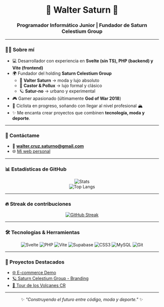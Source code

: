 <!-- Encabezado con estilo -->
<h1 align="center">🌌 Walter Saturn 🚀</h1>
<h3 align="center">Programador Informático Junior | Fundador de <b>Saturn Celestium Group</b></h3>

---

### 🧑‍🚀 Sobre mí
- 💻 Desarrollador con experiencia en **Svelte (sin TS), PHP (backend) y Vite (frontend)**  
- 🌍 Fundador del holding **Saturn Celestium Group**  
   - 🌟 **Valter Saturn** → moda y lujo absoluto  
   - 🎩 **Castor & Pollux** → lujo formal y clásico  
   - 🪐 **Satur-no** → urbano y experimental  
- 🎮 Gamer apasionado (últimamente **God of War 2018**)  
- 🚴 Ciclista en progreso, soñando con llegar al nivel profesional 🏔️  
- ✨ Me encanta crear proyectos que combinen **tecnología, moda y deporte**.  

---

### 📧 Contáctame
- 📩 **walter.cruz.saturno@gmail.com**  
- 🌐 [Mi web personal](https://waltersaturno.shop)  

---

### 📊 Estadísticas de GitHub
<div align="center">

![Stats](https://github-readme-stats.vercel.app/api?username=waltersaturno&show_icons=true&theme=tokyonight&hide_border=true&count_private=true)  
![Top Langs](https://github-readme-stats.vercel.app/api/top-langs/?username=waltersaturno&layout=compact&theme=tokyonight&hide_border=true)

</div>

---

### 🔥 Streak de contribuciones
<div align="center">
  
[![GitHub Streak](https://streak-stats.demolab.com?user=waltersaturno&theme=tokyonight&hide_border=true)](https://git.io/streak-stats)

</div>

---

### 🛠️ Tecnologías & Herramientas
<div align="center">

![Svelte](https://img.shields.io/badge/Svelte-FF3E00?style=for-the-badge&logo=svelte&logoColor=white)
![PHP](https://img.shields.io/badge/PHP-777BB4?style=for-the-badge&logo=php&logoColor=white)
![Vite](https://img.shields.io/badge/Vite-646CFF?style=for-the-badge&logo=vite&logoColor=white)
![Supabase](https://img.shields.io/badge/Supabase-3ECF8E?style=for-the-badge&logo=supabase&logoColor=white)
![CSS3](https://img.shields.io/badge/CSS3-1572B6?style=for-the-badge&logo=css3&logoColor=white)
![MySQL](https://img.shields.io/badge/MySQL-005C84?style=for-the-badge&logo=mysql&logoColor=white)
![Git](https://img.shields.io/badge/Git-F05033?style=for-the-badge&logo=git&logoColor=white)

</div>

---

### 🚀 Proyectos Destacados
- [🌐 E-commerce Demo](https://github.com/waltersaturno/ecommerce)  
- [🪐 Saturn Celestium Group - Branding](https://waltersaturno.shop)  
- [🚴 Tour de los Volcanes CR](https://github.com/waltersaturno/tour-volcanes)  

---

<div align="center">
  
✨ *"Construyendo el futuro entre código, moda y deporte."* ✨  

</div>
